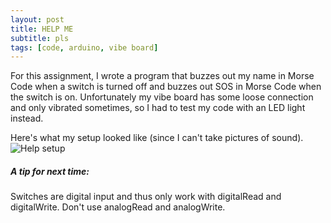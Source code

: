 ```yaml
---
layout: post
title: HELP ME
subtitle: pls
tags: [code, arduino, vibe board]
---
```


For this assignment, I wrote a program that buzzes out my name in Morse Code when a switch is turned off and buzzes out SOS in Morse Code when the switch is on.
Unfortunately my vibe board has some loose connection and only vibrated sometimes, so I had to test my code with an LED light instead.


Here's what my setup looked like (since I can't take pictures of sound).
![Help setup](https://21mdr1.github.io/img/jammin_setup.jpg)


##### A tip for next time:
Switches are digital input and thus only work with digitalRead and digitalWrite. Don't use analogRead and analogWrite.


